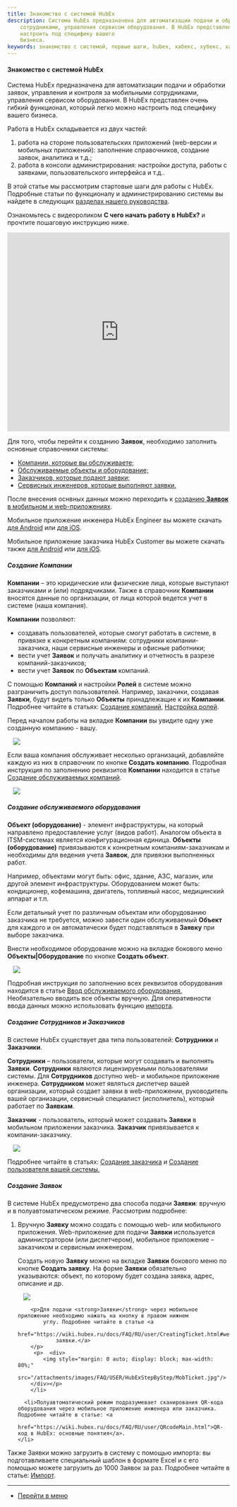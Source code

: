 ```yaml
---
title: Знакомство с системой HubEx
description: Система HubEx предназначена для автоматизации подачи и обработки заявок, управления и контроля за мобильными
    сотрудниками, управления сервисом оборудования. В HubEx представлен очень гибкий функционал, который легко можно
    настроить под специфику вашего
    бизнеса.
keywords: знакомство с системой, первые шаги, hubex, хабекс, хубекс, хабикс
---
```


#### Знакомство с системой HubEx
<html>
<meta charset="utf-8">
<p>Система HubEx предназначена для автоматизации подачи и обработки заявок, управления и контроля за мобильными
    сотрудниками, управления сервисом оборудования. В HubEx представлен очень гибкий функционал, который легко можно
    настроить под специфику вашего
    бизнеса.</p>
<p>Работа в HubEx складывается из двух частей:</p>
<ol>
    <li>работа на стороне пользовательских приложений (web-версии и мобильных приложений): заполнение
        справочников, создание заявок, аналитика и т.д.;
    </li>
    <li>работа в консоли администрирования: настройки доступа, работы с заявками, пользовательского интерфейса и т.д..
    </li>
</ol>

<p>В этой статье мы рассмотрим стартовые шаги для работы с HubEx. Подробные статьи по функционалу и администрированию
    системы вы найдете в следующих
    <a href="https://wiki.hubex.ru/">разделах нашего руководства</a>.</p>

<p>Ознакомьтесь с видеороликом <strong>С чего начать работу в HubEx?</strong> и прочтите пошаговую инструкцию ниже.</p>

<iframe src="https://www.youtube.com/embed/BJU4AUR2nOU" width="100%" height="450px" frameborder="0"
        allowfullscreen="allowfullscreen"></iframe>


<p>Для того, чтобы перейти к созданию <strong>Заявок</strong>, необходимо заполнить основные справочники системы:</p>
<ul>
    <li><a href="#addcompanies">Компании, которые вы обслуживаете;</a></li>
    <li><a href="#addobjects">Обслуживаемые объекты и оборудование;</a></li>
    <li><a href="#addusers">Заказчиков, которые подают заявки;</a></li>
    <li><a href="#addusers">Сервисных инженеров, которые выполняют заявки.</a></li>
</ul>
</html>

<body>
<p>После внесения оснвных данных можно переходить к <a href="#ticketcreation">созданию <strong>Заявок</strong> в мобильном и
    web-приложениях</a>.</p>
<p>Мобильное приложение инженера HubEx Engineer вы можете скачать <a
        href="https://play.google.com/store/apps/details?id=ru.hubex.engineer">для Android</a> или <a
        href="https://apps.apple.com/ru/app/hubex-%D0%B4%D0%BB%D1%8F-%D1%81%D0%B5%D1%80%D0%B2%D0%B8%D1%81%D0%BD%D0%BE%D0%B9-%D1%81%D0%BB%D1%83%D0%B6%D0%B1%D1%8B/id1386688688">для
    iOS</a>.</p>

<p>Мобильное приложение заказчика HubEx Customer вы можете скачать также <a
        href="https://play.google.com/store/apps/details?id=ru.hubex.customer">для Android</a> или <a
        href="https://apps.apple.com/ru/app/hubex-%D0%B4%D0%BB%D1%8F-%D0%B7%D0%B0%D0%BA%D0%B0%D0%B7%D1%87%D0%B8%D0%BA%D0%B0/id1386631658">для
    iOS</a>. </p>

<h5 id="addcompanies">Создание Компании</h5>
<p><strong>Компании</strong> – это юридические или физические лица, которые выступают заказчиками и (или) подрядчиками.
    Также в справочник
    <strong>Компании</strong> вносятся данные по организации, от лица которой ведется учет в системе (наша компания).
</p>

<p><strong>Компании</strong> позволяют:</p>
<ul>
    <li>создавать пользователей, которые смогут работать в системе, в привязке к конкретным компаниям: сотрудники
        компании-заказчика, наши сервисные инженеры и офисные работники;
    </li>
    <li>вести учет <strong>Заявок</strong> и получать аналитику и отчетность в разрезе компаний-заказчиков;</li>
    <li>вести учет <strong>Заявок</strong> по <strong>Объектам</strong> компаний.</li>
</ul>

<p>С помощью <strong>Компаний</strong> и настройки <strong>Ролей</strong> в системе можно разграничить доступ
    пользователей. Например, заказчики,
    создавая <strong>Заявки</strong>, будут видеть только <strong>Объекты</strong> принадлежащие к их
    <strong>Компании</strong>.
    Подробнее читайте в статьях: <a href="https://wiki.hubex.ru/docs/FAQ/RU/user/CreatingCompany.html">Создание
        компаний</a>, <a href="https://wiki.hubex.ru/docs/FAQ/RU/admin/Roles.html">Настройка ролей</a>.</p>

<p>Перед началом работы на вкладке <strong>Компании</strong> вы увидите одну уже созданную компанию - вашу.</p>
<div>
    <img style="margin: 0 auto; display: block; max-width: 95%;"
         src="/attachments/images/FAQ/USER/HubExStepByStep/stepbystep2.png"/>
</div>

<p>Если ваша компания обслуживает несколько организаций, добавляйте каждую из них в справочник по кнопке
    <strong>Создать компанию</strong>. Подробная инструкция по заполнению реквизитов <strong>Компании</strong>
    находится
    в статье <a href="https://wiki.hubex.ru/docs/FAQ/RU/user/CreatingCompany.html">Создание обслуживаемых
        компаний</a>.</p>
<div>
    <img style="margin: 0 auto; display: block; max-width: 95%;"
         src="/attachments/images/FAQ/USER/HubExStepByStep/Companies.jpg"/>
</div>

<h5 id="addobjects">Создание обслуживаемого оборудования</h5>
<p><strong>Объект (оборудование)</strong> - элемент инфраструктуры, на который направлено предоставление услуг (видов работ). Аналогом
    объекта в ITSM-системах является конфигурационная единица. <strong>Объекты (оборудование)</strong> привязываются к конкретным
    компаниям-заказчикам и необходимы для ведения учета <strong>Заявок</strong>, для привязки выполненных работ.</p>
<p>Например, объектами могут быть: офис, здание, АЗС, магазин, или другой элемент инфраструктуры. Оборудованием может
    быть: кондиционер, кофемашина, двигатель, топливный насос, медицинский аппарат и т.п.</p>
<p>Если детальный учет по различным объектам или оборудованию заказчика не требуется, можно завести один обслуживаемый
    <strong>Объект</strong> для каждого и он автоматически будет подставляться в <strong>Заявку</strong> при выборе заказчика.</p>

<p> Внести необходимое оборудование можно на вкладке бокового меню <strong>Объекты|Оборудование</strong> по кнопке <strong>Создать объект</strong>.</p>

<div>
    <img style="margin: 0 auto; display: block; max-width: 95%;"
         src="/attachments/images/FAQ/USER/HubExStepByStep/Objects.jpg"/>
</div>

<p>Подробная инструкция по
    заполнению
    всех реквизитов оборудования находится в статье <a
            href="https://wiki.hubex.ru/docs/FAQ/RU/user/CreatingObjects.html"> Ввод обслуживаемого
        оборудования.</a>
    Необязательно вводить все объекты вручную. Для оперативности ввода данных можно использовать функцию <a
            href="https://wiki.hubex.ru/docs/FAQ/RU/user/Import.html#objects">импорта</a>.</p>


<h5 id="addusers">Создание Сотрудников и Заказчиков</h5>
<p>В системе HubEx существует два типа пользователей: <strong>Сотрудники</strong> и <strong>Заказчики</strong>.</p>
<p><strong>Сотрудники</strong> – пользователи, которые могут создавать и выполнять <strong>Заявки</strong>. <strong>Сотрудники</strong> являются лицензируемыми
    пользователями системы. Для <strong>Сотрудников</strong> доступно web- и мобильное приложение инженера.
    <strong>Сотрудником</strong> может являться диспетчер вашей организации, который создает заявки в web-приложении, руководитель вашей
    организации, сервисный специалист (исполнитель), который работает по <strong>Заявкам</strong>.</p>


<p><strong>Заказчик</strong> - пользователь, который может создавать <strong>Заявки</strong> в мобильном приложении заказчика.
    <strong>Заказчик</strong> привязывается к компании-заказчику.</p>
<div>
    <img style="margin: 0 auto; display: block; max-width: 95%;"
         src="/attachments/images/FAQ/USER/HubExStepByStep/Customers.jpg"/>
</div>

<p>Подробнее читайте в статьях: <a
        href="https://wiki.hubex.ru/docs/FAQ/RU/user/CreatingCustomer.html">Создание заказчика</a> и <a
        href="https://wiki.hubex.ru/docs/FAQ/RU/user/CreatingUser.html">Создание пользователя вашей системы.</a></p>

<h5 id="ticketcreation">Создание Заявок</h5>
<p> В системе HubEx предусмотрено два способа подачи <strong>Заявки</strong>: вручную и в полуавтоматическом режиме. Рассмотрим подробнее:
</p>
<ol>
    <li>Вручную <strong>Заявку</strong> можно создать с помощью web- или мобильного приложения. Web-приложение для
        подачи <strong>Заявки</strong> используется администратором (или диспетчером), мобильное приложение –
        заказчиком и сервисным инженером.
        <p>Создать новую <strong>Заявку</strong> можно на вкладке <strong>Заявки</strong>
            бокового
            меню по кнопке <strong>Создать заявку</strong>. На форме <strong>Заявки</strong> обязательно указываются:
            объект, по которому будет создана заявка, адрес, описание и др.</p>
        <div>
            <img style="margin: 0 auto; display: block; max-width: 95%;"
                 src="/attachments/images/FAQ/USER/HubExStepByStep/Tickets.jpg"/>
        </div>

        <p>Для подачи <strong>Заявки</strong> через мобильное приложение необходимо нажать на кнопку в правом нижнем
            углу. Подробнее читайте в статье <a
                    href="https://wiki.hubex.ru/docs/FAQ/RU/user/CreatingTicket.html#webticket">Создание
                заявки.</a>
        </p>
         <p>  <div>
            <img style="margin: 0 auto; display: block; max-width: 80%;"
                 src="/attachments/images/FAQ/USER/HubExStepByStep/MobTicket.jpg"/>
        </div></p>
        </li>

      <li>Полуавтоматический режим подразумевает сканирования QR-кода оборудования через мобильное приложение инженера или заказчика. Подробнее читайте в статье: <a
                href="https://wiki.hubex.ru/docs/FAQ/RU/user/QRcodeMain.html">QR-код в HubEx: основные понятия</a>.
    </li>
    
</ol>
<p>Также Заявки можно загрузить в систему с помощью импорта: вы подготавливаете специальный шаблон в формате Excel и с его помощью можете загрузить до 1000 Заявок за раз.
        Подробнее читайте в статье: <a href="https://wiki.hubex.ru/docs/FAQ/RU/user/Import.html#tickets">Импорт</a>.</p>

</body>

____
- [Перейти в меню](http://wiki.hubex.ru)
